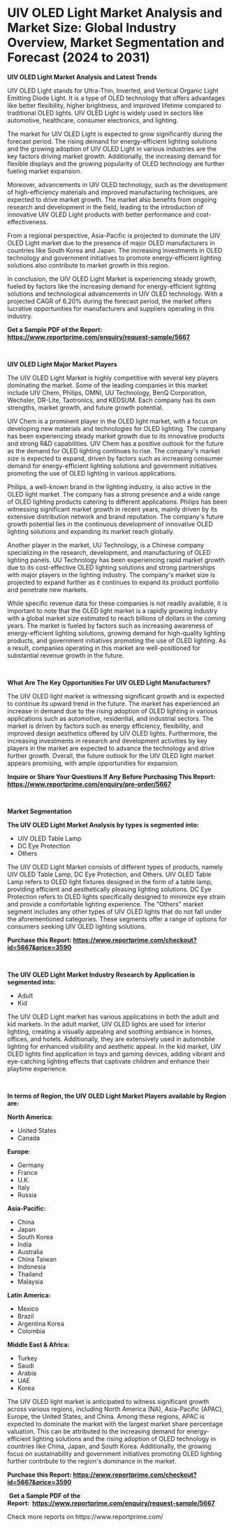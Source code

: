 <p><h1>UIV OLED Light Market Analysis and Market Size: Global Industry Overview, Market Segmentation and Forecast (2024 to 2031)</h1></p><p><strong>UIV OLED Light Market Analysis and Latest Trends</strong></p>
<p><p>UIV OLED Light stands for Ultra-Thin, Inverted, and Vertical Organic Light Emitting Diode Light. It is a type of OLED technology that offers advantages like better flexibility, higher brightness, and improved lifetime compared to traditional OLED lights. UIV OLED Light is widely used in sectors like automotive, healthcare, consumer electronics, and lighting.</p><p>The market for UIV OLED Light is expected to grow significantly during the forecast period. The rising demand for energy-efficient lighting solutions and the growing adoption of UIV OLED Light in various industries are the key factors driving market growth. Additionally, the increasing demand for flexible displays and the growing popularity of OLED technology are further fueling market expansion.</p><p>Moreover, advancements in UIV OLED technology, such as the development of high-efficiency materials and improved manufacturing techniques, are expected to drive market growth. The market also benefits from ongoing research and development in the field, leading to the introduction of innovative UIV OLED Light products with better performance and cost-effectiveness.</p><p>From a regional perspective, Asia-Pacific is projected to dominate the UIV OLED Light market due to the presence of major OLED manufacturers in countries like South Korea and Japan. The increasing investments in OLED technology and government initiatives to promote energy-efficient lighting solutions also contribute to market growth in this region.</p><p>In conclusion, the UIV OLED Light Market is experiencing steady growth, fueled by factors like the increasing demand for energy-efficient lighting solutions and technological advancements in UIV OLED technology. With a projected CAGR of 6.20% during the forecast period, the market offers lucrative opportunities for manufacturers and suppliers operating in this industry.</p></p>
<p><strong>Get a Sample PDF of the Report:&nbsp; <a href="https://www.reportprime.com/enquiry/request-sample/5667">https://www.reportprime.com/enquiry/request-sample/5667</a></strong></p>
<p>&nbsp;</p>
<p><strong>UIV OLED Light Major Market Players</strong></p>
<p><p>The UIV OLED Light Market is highly competitive with several key players dominating the market. Some of the leading companies in this market include UIV Chem, Philips, OMNI, UU Technology, BenQ Corporation, Wechsler, DR-Lite, Taotronics, and KEDSUM. Each company has its own strengths, market growth, and future growth potential.</p><p>UIV Chem is a prominent player in the OLED light market, with a focus on developing new materials and technologies for OLED lighting. The company has been experiencing steady market growth due to its innovative products and strong R&D capabilities. UIV Chem has a positive outlook for the future as the demand for OLED lighting continues to rise. The company's market size is expected to expand, driven by factors such as increasing consumer demand for energy-efficient lighting solutions and government initiatives promoting the use of OLED lighting in various applications.</p><p>Philips, a well-known brand in the lighting industry, is also active in the OLED light market. The company has a strong presence and a wide range of OLED lighting products catering to different applications. Philips has been witnessing significant market growth in recent years, mainly driven by its extensive distribution network and brand reputation. The company's future growth potential lies in the continuous development of innovative OLED lighting solutions and expanding its market reach globally.</p><p>Another player in the market, UU Technology, is a Chinese company specializing in the research, development, and manufacturing of OLED lighting panels. UU Technology has been experiencing rapid market growth due to its cost-effective OLED lighting solutions and strong partnerships with major players in the lighting industry. The company's market size is projected to expand further as it continues to expand its product portfolio and penetrate new markets.</p><p>While specific revenue data for these companies is not readily available, it is important to note that the OLED light market is a rapidly growing industry with a global market size estimated to reach billions of dollars in the coming years. The market is fueled by factors such as increasing awareness of energy-efficient lighting solutions, growing demand for high-quality lighting products, and government initiatives promoting the use of OLED lighting. As a result, companies operating in this market are well-positioned for substantial revenue growth in the future.</p></p>
<p>&nbsp;</p>
<p><strong>What Are The Key Opportunities For UIV OLED Light Manufacturers?</strong></p>
<p><p>The UIV OLED light market is witnessing significant growth and is expected to continue its upward trend in the future. The market has experienced an increase in demand due to the rising adoption of OLED lighting in various applications such as automotive, residential, and industrial sectors. The market is driven by factors such as energy efficiency, flexibility, and improved design aesthetics offered by UIV OLED lights. Furthermore, the increasing investments in research and development activities by key players in the market are expected to advance the technology and drive further growth. Overall, the future outlook for the UIV OLED light market appears promising, with ample opportunities for expansion.</p></p>
<p><strong>Inquire or Share Your Questions If Any Before Purchasing This Report: <a href="https://www.reportprime.com/enquiry/pre-order/5667">https://www.reportprime.com/enquiry/pre-order/5667</a></strong></p>
<p>&nbsp;</p>
<p><strong>Market Segmentation</strong></p>
<p><strong>The UIV OLED Light Market Analysis by types is segmented into:</strong></p>
<p><ul><li>UIV OLED Table Lamp</li><li>DC Eye Protection</li><li>Others</li></ul></p>
<p><p>The UIV OLED Light Market consists of different types of products, namely UIV OLED Table Lamp, DC Eye Protection, and Others. UIV OLED Table Lamp refers to OLED light fixtures designed in the form of a table lamp, providing efficient and aesthetically pleasing lighting solutions. DC Eye Protection refers to OLED lights specifically designed to minimize eye strain and provide a comfortable lighting experience. The "Others" market segment includes any other types of UIV OLED lights that do not fall under the aforementioned categories. These segments offer a range of options for consumers seeking UIV OLED lighting solutions.</p></p>
<p><strong>Purchase this Report:&nbsp;<a href="https://www.reportprime.com/checkout?id=5667&price=3590">https://www.reportprime.com/checkout?id=5667&price=3590</a></strong></p>
<p>&nbsp;</p>
<p><strong>The UIV OLED Light Market Industry Research by Application is segmented into:</strong></p>
<p><ul><li>Adult</li><li>Kid</li></ul></p>
<p><p>The UIV OLED Light market has various applications in both the adult and kid markets. In the adult market, UIV OLED lights are used for interior lighting, creating a visually appealing and soothing ambiance in homes, offices, and hotels. Additionally, they are extensively used in automobile lighting for enhanced visibility and aesthetic appeal. In the kid market, UIV OLED lights find application in toys and gaming devices, adding vibrant and eye-catching lighting effects that captivate children and enhance their playtime experience.</p></p>
<p>&nbsp;</p>
<p><strong>In terms of Region, the UIV OLED Light Market Players available by Region are:</strong></p>
<p>
    <p> <strong> North America: </strong>
        <ul>
            <li>United States</li>
            <li>Canada</li>
        </ul>
        </p> 
    <p> <strong> Europe: </strong>
        <ul>
            <li>Germany</li>
            <li>France</li>
            <li>U.K.</li>
            <li>Italy</li>
            <li>Russia</li>
        </ul>
        </p> 
    <p> <strong> Asia-Pacific: </strong>
        <ul>
            <li>China</li>
            <li>Japan</li>
            <li>South Korea</li>
            <li>India</li>
            <li>Australia</li>
            <li>China Taiwan</li>
            <li>Indonesia</li>
            <li>Thailand</li>
            <li>Malaysia</li>
        </ul>
        </p> 
    <p> <strong> Latin America: </strong>
        <ul>
            <li>Mexico</li>
            <li>Brazil</li>
            <li>Argentina Korea</li>
            <li>Colombia</li>
        </ul>
        </p> 
    <p> <strong> Middle East & Africa: </strong>
        <ul>
            <li>Turkey</li>
            <li>Saudi</li>
            <li>Arabia</li>
            <li>UAE</li>
            <li>Korea</li>
        </ul>
    </p>
    </p>
<p><p>The UIV OLED light market is anticipated to witness significant growth across various regions, including North America (NA), Asia-Pacific (APAC), Europe, the United States, and China. Among these regions, APAC is expected to dominate the market with the largest market share percentage valuation. This can be attributed to the increasing demand for energy-efficient lighting solutions and the rising adoption of OLED technology in countries like China, Japan, and South Korea. Additionally, the growing focus on sustainability and government initiatives promoting OLED lighting further contribute to the region's dominance in the market.</p></p>
<p><strong>Purchase this Report: <a href="https://www.reportprime.com/checkout?id=5667&price=3590">https://www.reportprime.com/checkout?id=5667&price=3590</a></strong></p>
<p>&nbsp;<strong>Get a Sample PDF of the Report:&nbsp;&nbsp;<a href="https://www.reportprime.com/enquiry/request-sample/5667">https://www.reportprime.com/enquiry/request-sample/5667</a></strong></p>
<p><strong></strong></p>
<p>Check more reports on https://www.reportprime.com/</p>